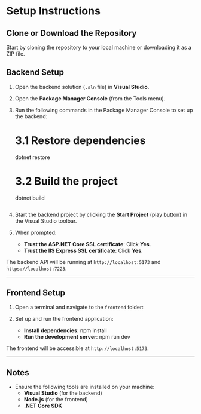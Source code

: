 # Setup Instructions

## Clone or Download the Repository
Start by cloning the repository to your local machine or downloading it as a ZIP file.

## Backend Setup

1. Open the backend solution (`.sln` file) in **Visual Studio**.
2. Open the **Package Manager Console** (from the Tools menu).
3. Run the following commands in the Package Manager Console to set up the backend:
   
   # 3.1 Restore dependencies
   dotnet restore

   # 3.2 Build the project
   dotnet build
   ```
4. Start the backend project by clicking the **Start Project** (play button) in the Visual Studio toolbar.
5. When prompted:
   - **Trust the ASP.NET Core SSL certificate**: Click **Yes**.
   - **Trust the IIS Express SSL certificate**: Click **Yes**.

The backend API will be running at `http://localhost:5173` and `https://localhost:7223`.

---

## Frontend Setup

1. Open a terminal and navigate to the `frontend` folder:

2. Set up and run the frontend application:
   - **Install dependencies**:
     npm install
   - **Run the development server**:
     npm run dev

The frontend will be accessible at `http://localhost:5173`.

---

## Notes
- Ensure the following tools are installed on your machine:
  - **Visual Studio** (for the backend)
  - **Node.js** (for the frontend)
  - **.NET Core SDK**

